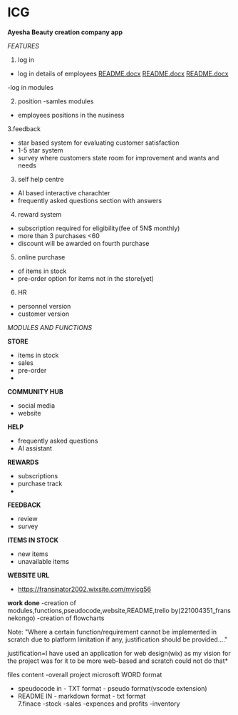 # ICG

**Ayesha Beauty creation company app**

*FEATURES*

1. log in 

- log in details of employees [README.docx](https://github.com/annastasia07/ICG/files/6559298/README.docx)
[README.docx](https://github.com/annastasia07/ICG/files/6559300/README.docx)
[README.docx](https://github.com/annastasia07/ICG/files/6559301/README.docx)

-log in modules 

2. position 
-samles modules 
- employees positions in the nusiness 

3.feedback
- star based system for evaluating  customer satisfaction
- 1-5 star system
- survey where customers state room for improvement and wants and needs

3. self help centre

- AI based interactive charachter
- frequently asked questions section with answers

4. reward system

- subscription required for eligibility(fee of 5N$ monthly)
- more than 3 purchases <60
- discount will be awarded on fourth purchase

5. online purchase

- of items in stock
- pre-order option for items not in the store(yet)

6. HR

- personnel version
- customer version


*MODULES AND FUNCTIONS*

**STORE**
- items in stock
- sales
- pre-order
-

**COMMUNITY HUB**
- social media
- website

**HELP**
- frequently asked questions
- AI assistant

**REWARDS**
- subscriptions
- purchase track
-

**FEEDBACK**
- review
- survey

**ITEMS IN STOCK**
- new items
- unavailable items

**WEBSITE URL**
- https://fransinator2002.wixsite.com/myicg56


**work done**
-creation of modules,functions,pseudocode,website,README,trello by(221004351_frans nekongo)
-creation of flowcharts 

Note: "Where a certain function/requirement cannot be implemented in scratch due to platform 
limitation if any, justification should be provided...."

justification=I have used an application for web design(wix) as my vision for the project was for it to be more web-based and scratch could not do that*

files
content
-overall project microsoft WORD format
- speudocode in - TXT format
                - pseudo format(vscode extension)
- README IN - markdown format
            - txt format       
7.finace 
-stock 
-sales 
-expences and profits 
-inventory          
